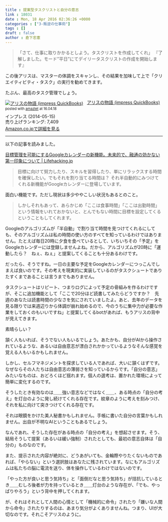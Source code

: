 ```yaml
---
title : 提案型タスクリストと自分の意志
link : 18031
date : Mon, 18 Apr 2016 02:36:26 +0000
categories : ["3-叛逆の仕事術"]
tags : []
draft : false
author : 倉下忠憲
---
```


<blockquote>
「さて、仕事に取りかかるとしよう。タスクリストを作成してくれ」
『了解しました。モード”平日”にてデイリータスクリストの作成を開始します』
</blockquote>

この後アリスは、マスターの体調をスキャンし、その結果を加味して上で「クリエイティビティ・タスク」の実行を勧めてきます。

たぶん、最高のタスク管理でしょう。

<div class="amazlet-box" style="margin-bottom:0px;"><div class="amazlet-image" style="float:left;margin:0px 12px 1px 0px;"><a href="http://www.amazon.co.jp/exec/obidos/ASIN/B00K1E2026/rashita1000-22/ref=nosim/" name="amazletlink" target="_blank"><img src="http://ecx.images-amazon.com/images/I/517CiZk5JrL._SL160_.jpg" alt="アリスの物語 (impress QuickBooks)" style="border: none;" /></a></div><div class="amazlet-info" style="line-height:120%; margin-bottom: 10px"><div class="amazlet-name" style="margin-bottom:10px;line-height:120%"><a href="http://www.amazon.co.jp/exec/obidos/ASIN/B00K1E2026/rashita1000-22/ref=nosim/" name="amazletlink" target="_blank">アリスの物語 (impress QuickBooks)</a><div class="amazlet-powered-date" style="font-size:80%;margin-top:5px;line-height:120%">posted with <a href="http://www.amazlet.com/" title="amazlet" target="_blank">amazlet</a> at 16.04.18</div></div><div class="amazlet-detail">インプレス (2014-05-15)<br />売り上げランキング: 7,409<br /></div><div class="amazlet-sub-info" style="float: left;"><div class="amazlet-link" style="margin-top: 5px"><a href="http://www.amazon.co.jp/exec/obidos/ASIN/B00K1E2026/rashita1000-22/ref=nosim/" name="amazletlink" target="_blank">Amazon.co.jpで詳細を見る</a></div></div></div><div class="amazlet-footer" style="clear: left"></div></div>

<hr />

以下の記事を読みました。

<a href="http://lifehacking.jp/2016/04/google-calendar-goals/">目標管理を可能にするGoogleカレンダーの新機能。未来的で、融通の効かない第一印象について | Lifehacking.jp</a>

<blockquote>
目標に向けて努力したり、スキルを習得したり、単にリラックスする時間を確保したい。でもそれを割り当てる時間は？ それ半自動的にみつけてくれる新機能がGoogleカレンダーに登場しています。
</blockquote>

面白い機能です。ただし現状は多少ややこしい状況もあるとのこと。

<blockquote>
しかしそれもあって、あらかじめ「ここは食事時間」「ここは出勤時間」という情報をいれておかないと、とんでもない時間に目標を設定してくるということもしてくれます。
</blockquote>

Googleのアルゴリズムが「半自動」で割り当て時間を見つけてくれるにしても、そのアルゴリズムは私の時間の使い方のすべてを知っているわけではありません。たとえば毎日20時に夕食を食べているとして、いちいちその「予定」をGoogleカレンダーには登録しませんよね。だから、アルゴリズムが20時に「運動したら？　ねぇ、ねぇ」と提案してくることも十分あるわけです。

だったら、そうですね。一日の主要な予定をGoogleカレンダーにつっこんでしまえば良いのです。その考えを現実的に実装しているのがタスクシュートでありたすくまであることは言うまでもありません。

タスクシュートはリピート、つまりログによって予定の骨組みを作るわけですが、そこに追加機能として「ここで20分ほど読書してみたらどうですか？　先週のあなたは読書時間の少なさを気にされていましたよ。あと、去年のデータを見る限りでは来週辺りから体調が崩れ始めるので、今のうちに集中力が必要な作業をしておくのもいいですね」と提案してくるbotがあれば、もうアリスの背中が見えてきます。

素晴らしい？

頷く人もいれば、そうでない人もいるでしょう。あたかも、自分がAIから操作されているような、あるいは自由意志が漂白されかかっているようなそんな感覚を覚える人もいるかもしれません。

しかし、セルフマネジメントを探求している人であれば、大いに頷くはずです。なぜならその人たちは自由意志の薄弱さを知っているからです。「自分の意志」みたいなものは、おどろくほど揺れます。個人の選考は、置かれた環境によって簡単に変化するのです。

そうしたとき有効なのは＿＿強い意志などではなく＿＿、ある時点の「自分の考え」を灯台のように発し続けてくれる存在です。紋章のように考えを刻みつけ、それを私に向けて突きつけてくれる存在です。

それは眼鏡をかけた美人秘書かもしれません。手帳に書いた自分の言葉かもしれません。出自が不明なAIということもあるでしょう。

なんであれ、そうした存在がある時点の「自分の考え」を想起させます。そう、結局そうして提案（あるいは緩い強制）されたとしても、最初の意志自体は「自分の」ものなのです。

また、提示された内容が絶対に、どうあがいても、金輪際やりたくないものであれば、「やらない」という選択肢はあなたに残されています。なにもアルゴリズムは私たちの脳に電流を送り、体を操作しているわけではないのです。

「やった方が良いと思う気持ち」と「面倒だなと思う気持ち」が拮抗しているとき＿＿むしろ後者が力を持っているとき＿＿灯台のような存在が、「でも、やっぱりやろう」という背中を押してくれます。

が、それはそれとして人間の心情として「機械的に命令」されたり「嫌いな人間から命令」されたりするのは、あまり気分がよくありませんね。つまり、UIが大切なのです。それこそアリスのように。